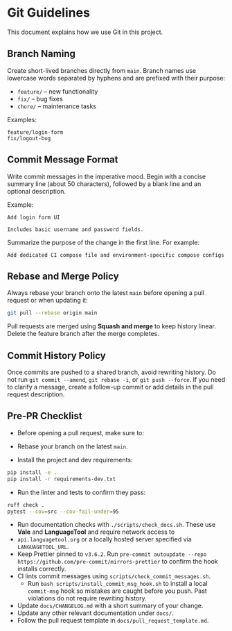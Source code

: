 # Git Guidelines

This document explains how we use Git in this project.

## Branch Naming

Create short-lived branches directly from `main`. Branch names use lowercase
words separated by hyphens and are prefixed with their purpose:

- `feature/` – new functionality
- `fix/` – bug fixes
- `chore/` – maintenance tasks

Examples:

```text
feature/login-form
fix/logout-bug
```

## Commit Message Format

Write commit messages in the imperative mood. Begin with a concise summary line
(about 50 characters), followed by a blank line and an optional description.

Example:

```text
Add login form UI

Includes basic username and password fields.
```

Summarize the purpose of the change in the first line. For example:

```text
Add dedicated CI compose file and environment-specific compose configs
```

## Rebase and Merge Policy

Always rebase your branch onto the latest `main` before opening a pull request
or when updating it:

```bash
git pull --rebase origin main
```

Pull requests are merged using **Squash and merge** to keep history linear.
Delete the feature branch after the merge completes.

## Commit History Policy

Once commits are pushed to a shared branch, avoid rewriting history. Do not run `git commit --amend`, `git rebase -i`, or `git push --force`. If you need to clarify a message, create a follow-up commit or add details in the pull request description.

## Pre-PR Checklist

 - Before opening a pull request, make sure to:

- Rebase your branch on the latest `main`.
- Install the project and dev requirements:

```bash
pip install -e .
pip install -r requirements-dev.txt
```

- Run the linter and tests to confirm they pass:

```bash
ruff check .
pytest --cov=src --cov-fail-under=95
```
- Run documentation checks with `./scripts/check_docs.sh`.
  These use **Vale** and **LanguageTool** and require network access to
-  `api.languagetool.org` or a locally hosted server specified via
  `LANGUAGETOOL_URL`.
- Keep Prettier pinned to `v3.6.2`. Run
  `pre-commit autoupdate --repo https://github.com/pre-commit/mirrors-prettier`
  to confirm the hook installs correctly.
- CI lints commit messages using `scripts/check_commit_messages.sh`.
  - Run `bash scripts/install_commit_msg_hook.sh` to install a local `commit-msg` hook so mistakes are caught before you push.
  Past violations do not require rewriting history.
- Update `docs/CHANGELOG.md` with a short summary of your change.
- Update any other relevant documentation under `docs/`.
- Follow the pull request template in `docs/pull_request_template.md`.
